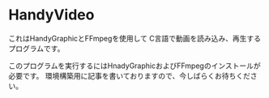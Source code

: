 # HandyVideo
これはHandyGraphicとFFmpegを使用して
C言語で動画を読み込み、再生するプログラムです。

このプログラムを実行するにはHnadyGraphicおよびFFmpegのインストールが必要です。
環境構築用に記事を書いておりますので、今しばらくお待ちください。
